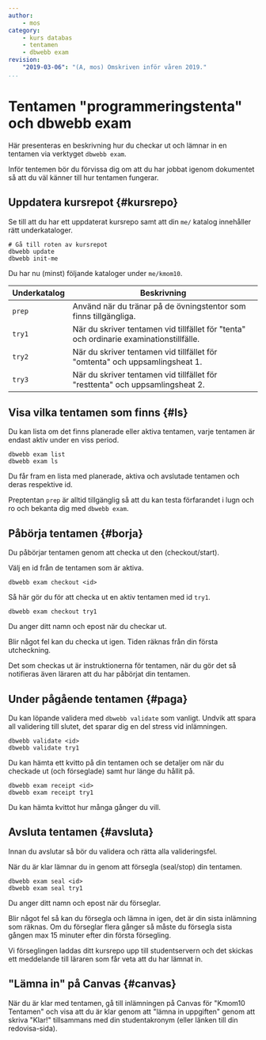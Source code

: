 ```yaml
---
author:
    - mos
category:
    - kurs databas
    - tentamen
    - dbwebb exam
revision:
    "2019-03-06": "(A, mos) Omskriven inför våren 2019."
...
```

Tentamen "programmeringstenta" och dbwebb exam
=========================

<!--
[Du kan läsa detta dokumentet via dbwebb.se](https://dbwebb.se/kurser/databas/kmom10/tentamen).
-->

Här presenteras en beskrivning hur du checkar ut och lämnar in en tentamen via verktyget `dbwebb exam`.

Inför tentemen bör du förvissa dig om att du har jobbat igenom dokumentet så att du väl känner till hur tentamen fungerar.



Uppdatera kursrepot {#kursrepo}
-------------------------

Se till att du har ett uppdaterat kursrepo samt att din `me/` katalog innehåller rätt underkataloger.

```text
# Gå till roten av kursrepot
dbwebb update
dbwebb init-me
```

Du har nu (minst) följande kataloger under `me/kmom10`.

| Underkatalog | Beskrivning |
|--------------|-------------|
| `prep`       | Använd när du tränar på de övningstentor som finns tillgängliga. |
| `try1`       | När du skriver tentamen vid tillfället för "tenta" och ordinarie examinationstillfälle. |
| `try2`      | När du skriver tentamen vid tillfället för "omtenta" och uppsamlingsheat 1. |
| `try3`      | När du skriver tentamen vid tillfället för "resttenta" och uppsamlingsheat 2. |



Visa vilka tentamen som finns {#ls}
-------------------------

Du kan lista om det finns planerade eller aktiva tentamen, varje tentamen är endast aktiv under en viss period.

```text
dbwebb exam list
dbwebb exam ls
```

Du får fram en lista med planerade, aktiva och avslutade tentamen och deras respektive id.

Preptentan `prep` är alltid tillgänglig så att du kan testa förfarandet i lugn och ro och bekanta dig med `dbwebb exam`.



Påbörja tentamen {#borja}
--------------------------------

Du påbörjar tentamen genom att checka ut den (checkout/start).

Välj en id från de tentamen som är aktiva.

```text
dbwebb exam checkout <id>
```

Så här gör du för att checka ut en aktiv tentamen med id `try1`.

```text
dbwebb exam checkout try1
```

Du anger ditt namn och epost när du checkar ut.

Blir något fel kan du checka ut igen. Tiden räknas från din första utcheckning.

Det som checkas ut är instruktionerna för tentamen, när du gör det så notifieras även läraren att du har påbörjat din tentamen.



Under pågående tentamen {#paga}
--------------------------------

Du kan löpande validera med `dbwebb validate` som vanligt. Undvik att spara all validering till slutet, det sparar dig en del stress vid inlämningen.

```text
dbwebb validate <id>
dbwebb validate try1
```

Du kan hämta ett kvitto på din tentamen och se detaljer om när du checkade ut (och förseglade) samt hur länge du hållit på.

```text
dbwebb exam receipt <id>
dbwebb exam receipt try1
```

Du kan hämta kvittot hur många gånger du vill.



Avsluta tentamen {#avsluta}
--------------------------------

Innan du avslutar så bör du validera och rätta alla valideringsfel.

När du är klar lämnar du in genom att försegla (seal/stop) din tentamen.

```text
dbwebb exam seal <id>
dbwebb exam seal try1
```

Du anger ditt namn och epost när du förseglar.

Blir något fel så kan du försegla och lämna in igen, det är din sista inlämning som räknas. Om du förseglar flera gånger så måste du försegla sista gången max 15 minuter efter din första försegling.

Vi förseglingen laddas ditt kursrepo upp till studentservern och det skickas ett meddelande till läraren som får veta att du har lämnat in.



"Lämna in" på Canvas {#canvas}
--------------------------------

När du är klar med tentamen, gå till inlämningen på Canvas för "Kmom10 Tentamen" och visa att du är klar genom att "lämna in uppgiften" genom att skriva "Klar!" tillsammans med din studentakronym (eller länken till din redovisa-sida).
